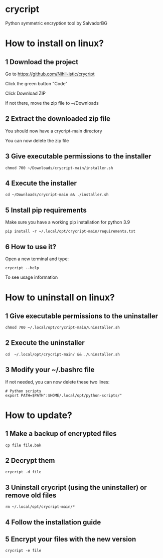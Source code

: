 # crycript
Python symmetric encryption tool by SalvadorBG

# How to install on linux?

## 1 Download the project

Go to https://github.com/Nihil-istic/crycript

Click the green button "Code"

Click Download ZIP

If not there, move the zip file to ~/Downloads

## 2 Extract the downloaded zip file

You should now have a crycript-main directory

You can now delete the zip file

## 3 Give executable permissions to the installer

    chmod 700 ~/Downloads/crycript-main/installer.sh

## 4 Execute the installer

    cd ~/Downloads/crycript-main && ./installer.sh

## 5 Install pip requirements

Make sure you have a working pip installation for python 3.9

    pip install -r ~/.local/opt/crycript-main/requirements.txt

## 6 How to use it?

Open a new terminal and type:

    crycript --help

To see usage information

# How to uninstall on linux?

## 1 Give executable permissions to the uninstaller

    chmod 700 ~/.local/opt/crycript-main/uninstaller.sh

## 2 Execute the uninstaller

    cd  ~/.local/opt/crycript-main/ && ./uninstaller.sh

## 3 Modify your ~/.bashrc file

If not needed, you can now delete these two lines:

    # Python scripts
    export PATH=$PATH":$HOME/.local/opt/python-scripts/"
    
# How to update?

## 1 Make a backup of encrypted files

    cp file file.bak
    
## 2 Decrypt them

    crycript -d file

## 3 Uninstall crycript (using the uninstaller) or remove old files

    rm ~/.local/opt/crycript-main/*

## 4 Follow the installation guide
    
## 5 Encrypt your files with the new version

    crycript -e file
